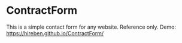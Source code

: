 # ContractForm
This is a simple contact form for any website. Reference only. Demo: https://hireben.github.io/ContractForm/
